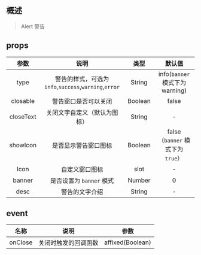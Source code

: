 ## 概述

> Alert 警告

## props

|   参数    |                         说明                         |  类型   |              默认值              |
| :-------: | :--------------------------------------------------: | :-----: | :------------------------------: |
|   type    | 警告的样式，可选为`info`,`success`,`warning`,`error` | String  | info(`banner` 模式下为 warning)  |
| closable  |                 警告窗口是否可以关闭                 | Boolean |              false               |
| closeText |             关闭文字自定义（默认为图标）             | String  |                -                 |
| showIcon  |                 是否显示警告窗口图标                 | Boolean | false（`banner` 模式下为`true`） |
|   Icon    |                    自定义窗口图标                    |  slot   |                -                 |
|  banner   |               是否设置为 `banner` 模式               | Number  |                0                 |
|   desc    |                    警告的文字介绍                    | String  |                -                 |

## event

|  名称   |         说明         |       参数       |
| :-----: | :------------------: | :--------------: |
| onClose | 关闭时触发的回调函数 | affixed(Boolean) |
